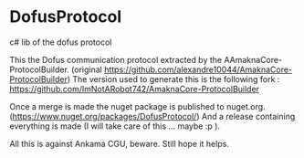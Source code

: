 # DofusProtocol
c# lib of the dofus protocol


This the Dofus communication protocol extracted by the AAmaknaCore-ProtocolBuilder.
(original  https://github.com/alexandre10044/AmaknaCore-ProtocolBuilder)
The version used to generate this is the following fork : https://github.com/ImNotARobot742/AmaknaCore-ProtocolBuilder

Once a merge is made the nuget package is published to nuget.org. (https://www.nuget.org/packages/DofusProtocol/)
And a release containing everything is made (I will take care of this ... maybe :p ). 

All this is against Ankama CGU, beware.
Still hope it helps.

